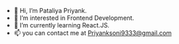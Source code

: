 - 👋 Hi, I’m Pataliya Priyank.
- 👀 I’m interested in Frontend Development.
- 🌱 I’m currently learning React.JS.
- 📫 you can contact me at
 Priyanksoni9333@gmail.com 

<!---
PriyankSoni058/PriyankSoni058 is a ✨ special ✨ repository because its `README.md` (this file) appears on your GitHub profile.
You can click the Preview link to take a look at your changes.
--->
